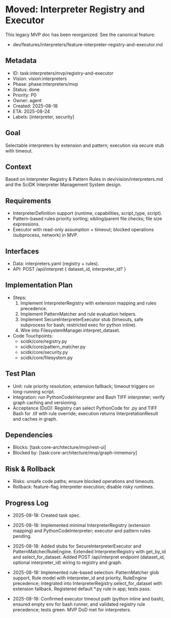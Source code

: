 # Moved: Interpreter Registry and Executor

This legacy MVP doc has been reorganized. See the canonical feature:
- dev/features/interpreters/feature-interpreter-registry-and-executor.md

## Metadata
- ID: task:interpreters/mvp/registry-and-executor
- Vision: vision:interpreters
- Phase: phase:interpreters/mvp
- Status: done
- Priority: P0
- Owner: agent
- Created: 2025-08-18
- ETA: 2025-08-24
- Labels: [interpreter, security]

## Goal
Selectable interpreters by extension and pattern; execution via secure stub with timeout.

## Context
Based on Interpreter Registry & Pattern Rules in dev/vision/interpreters.md and the SciDK Interpreter Management System design.

## Requirements
- InterpreterDefinition support (runtime, capabilities, script_type, script).
- Pattern-based rules priority sorting; sibling/parent file checks; file size expressions.
- Executor with read-only assumption + timeout; blocked operations (subprocess, network) in MVP.

## Interfaces
- Data: interpreters.yaml (registry + rules).
- API: POST /api/interpret { dataset_id, interpreter_id? }

## Implementation Plan
- Steps:
  1. Implement InterpreterRegistry with extension mapping and rules precedence.
  2. Implement PatternMatcher and rule evaluation helpers.
  3. Implement SecureInterpreterExecutor stub (timeouts, safe subprocess for bash; restricted exec for python inline).
  4. Wire into FilesystemManager.interpret_dataset.
- Code Touchpoints:
  - scidk/core/registry.py
  - scidk/core/pattern_matcher.py
  - scidk/core/security.py
  - scidk/core/filesystem.py

## Test Plan
- Unit: rule priority resolution; extension fallback; timeout triggers on long-running script.
- Integration: run PythonCodeInterpreter and Bash TIFF interpreter; verify graph caching and versioning.
- Acceptance (DoD): Registry can select PythonCode for .py and TIFF Bash for .tif with rule override; execution returns InterpretationResult and caches in graph.

## Dependencies
- Blocks: [task:core-architecture/mvp/rest-ui]
- Blocked by: [task:core-architecture/mvp/graph-inmemory]

## Risk & Rollback
- Risks: unsafe code paths; ensure blocked operations and timeouts.
- Rollback: feature-flag interpreter execution; disable risky runtimes.

## Progress Log
- 2025-08-18: Created task spec.
- 2025-08-18: Implemented minimal InterpreterRegistry (extension mapping) and PythonCodeInterpreter; executor and pattern rules pending.
- 2025-08-18: Added stubs for SecureInterpreterExecutor and PatternMatcher/RuleEngine. Extended InterpreterRegistry with get_by_id and select_for_dataset. Added POST /api/interpret endpoint (dataset_id, optional interpreter_id) wiring to registry and graph.
- 2025-08-18: Implemented rule-based selection: PatternMatcher glob support, Rule model with interpreter_id and priority, RuleEngine precedence; integrated into InterpreterRegistry.select_for_dataset with extension fallback. Registered default *.py rule in app; tests pass.

- 2025-08-18:  Confirmed executor timeout path (python inline and bash), ensured empty env for bash runner, and validated registry rule precedence; tests green. MVP DoD met for interpreters.
